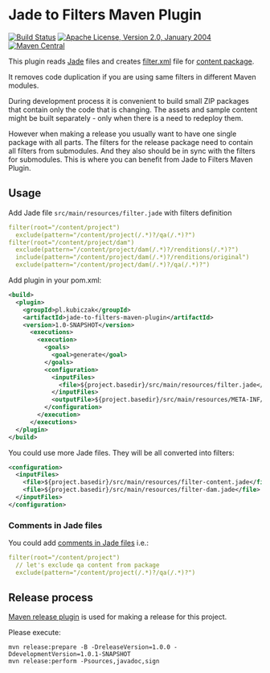Jade to Filters Maven Plugin
============================

[![Build Status](https://travis-ci.org/wiiitek/jade-to-filters-maven-plugin.svg?branch=master)](https://travis-ci.org/wiiitek/jade-to-filters-maven-plugin)
[![Apache License, Version 2.0, January 2004](https://img.shields.io/github/license/cognifide/aet.svg?label=License)](http://www.apache.org/licenses/)
[![Maven Central](https://img.shields.io/maven-central/v/pl.kubiczak/jade-to-filters-maven-plugin.svg?label=Maven%20Central)](http://search.maven.org/#search%7Cga%7C1%7Cg%3A%22pl.kubiczak%22%20AND%20a%3A%22jade-to-filters-maven-plugin%22)

This plugin reads [Jade] files and creates [filter.xml] file for [content package].

It removes code duplication if you are using same filters in different Maven modules.

During development process it is convenient to build small ZIP packages that contain only the code that is changing. The assets and sample content might be built separately - only when there is a need to redeploy them.

However when making a release you usually want to have one single package with all parts. The filters for the release package need to contain all filters from submodules. And they also should be in sync with the filters for submodules. This is where you can benefit from Jade to Filters Maven Plugin.

Usage
-----

Add Jade file `src/main/resources/filter.jade` with filters definition

```yaml
filter(root="/content/project")
  exclude(pattern="/content/project(/.*)?/qa(/.*)?")
filter(root="/content/project/dam")
  exclude(pattern="/content/project/dam(/.*)?/renditions(/.*)?")
  include(pattern="/content/project/dam(/.*)?/renditions/original")
  exclude(pattern="/content/project/dam(/.*)?/qa(/.*)?")
```

Add plugin in your pom.xml:

```xml
<build>
  <plugin>
    <groupId>pl.kubiczak</groupId>
    <artifactId>jade-to-filters-maven-plugin</artifactId>
    <version>1.0-SNAPSHOT</version>
      <executions>
        <execution>
          <goals>
            <goal>generate</goal>
          </goals>
          <configuration>
            <inputFiles>
              <file>${project.basedir}/src/main/resources/filter.jade</file>
            </inputFiles>
            <outputFile>${project.basedir}/src/main/resources/META-INF/vault/filter.xml</outputFile>
          </configuration>
        </execution>
      </executions>
  </plugin>
</build>
```

You could use more Jade files. They will be all converted into filters:

```xml
<configuration>
  <inputFiles>
    <file>${project.basedir}/src/main/resources/filter-content.jade</file>
    <file>${project.basedir}/src/main/resources/filter-dam.jade</file>
  </inputFiles>
</configuration>
```

### Comments in Jade files

You could add [comments in Jade files] i.e.:

```yaml
filter(root="/content/project")
  // let's exclude qa content from package
  exclude(pattern="/content/project(/.*)?/qa(/.*)?")
```

Release process
---------------

[Maven release plugin] is used for making a release for this project.

Please execute:

```
mvn release:prepare -B -DreleaseVersion=1.0.0 -DdevelopmentVersion=1.0.1-SNAPSHOT
mvn release:perform -Psources,javadoc,sign
```

[Jade]: http://jade-lang.com/
[filter.xml]: http://jackrabbit.apache.org/filevault/filter.html
[content package]: https://helpx.adobe.com/experience-manager/6-3/sites/administering/using/package-manager.html
[comments in Jade files]: http://jade-lang.com/reference/comments
[Maven release plugin]: http://maven.apache.org/maven-release/maven-release-plugin/index.html
